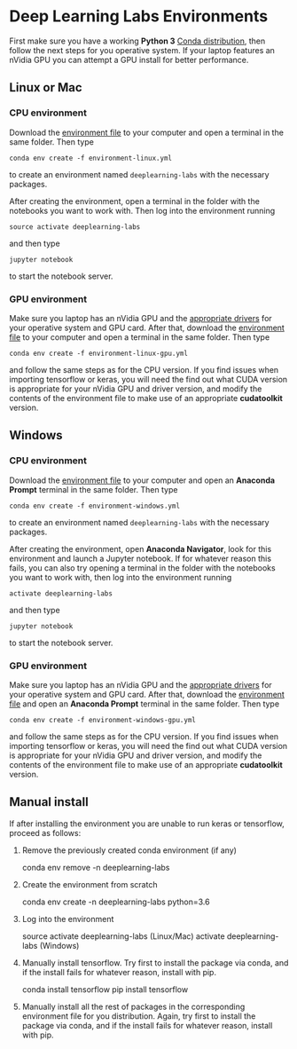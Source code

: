 # Deep Learning Labs Environments

First make sure you have a working **Python 3** [Conda distribution](https://anaconda.org/anaconda/python), then follow the next steps for you operative system. If your laptop features an nVidia GPU you can attempt a GPU install for better performance.

## Linux or Mac

### CPU environment

Download the [environment file](https://raw.githubusercontent.com/albarji/teaching-environments/master/deeplearning/environment-linux.yml) to your computer and open a terminal in the same folder. Then type

    conda env create -f environment-linux.yml

to create an environment named `deeplearning-labs` with the necessary packages.

After creating the environment, open a terminal in the folder with the notebooks you want to work with. Then log into the environment running

    source activate deeplearning-labs

and then type

    jupyter notebook

to start the notebook server.

### GPU environment

Make sure you laptop has an nVidia GPU and the [appropriate drivers](www.nvidia.com/Download/index.aspx) for your operative system and GPU card. After that, download the [environment file](https://raw.githubusercontent.com/albarji/teaching-environments/master/deeplearning/environment-linux-gpu.yml) to your computer and open a terminal in the same folder. Then type

    conda env create -f environment-linux-gpu.yml

and follow the same steps as for the CPU version. If you find issues when importing tensorflow or keras, you will need the find out what CUDA version is appropriate for your nVidia GPU and driver version, and modify the contents of the environment file to make use of an appropriate **cudatoolkit** version.

## Windows

### CPU environment

Download the [environment file](https://raw.githubusercontent.com/albarji/teaching-environments/master/deeplearning/environment-windows.yml) to your computer and open an **Anaconda Prompt** terminal in the same folder. Then type

    conda env create -f environment-windows.yml

to create an environment named `deeplearning-labs` with the necessary packages. 

After creating the environment, open **Anaconda Navigator**, look for this environment and launch a Jupyter notebook. If for whatever reason this fails, you can also try opening a terminal in the folder with the notebooks you want to work with, then log into the environment running

    activate deeplearning-labs

and then type

    jupyter notebook

to start the notebook server.

### GPU environment

Make sure you laptop has an nVidia GPU and the [appropriate drivers](www.nvidia.com/Download/index.aspx) for your operative system and GPU card. After that, download the [environment file](https://raw.githubusercontent.com/albarji/teaching-environments/master/deeplearning/environment-windows-gpu.yml) and open an **Anaconda Prompt** terminal in the same folder. Then type

    conda env create -f environment-windows-gpu.yml

and follow the same steps as for the CPU version. If you find issues when importing tensorflow or keras, you will need the find out what CUDA version is appropriate for your nVidia GPU and driver version, and modify the contents of the environment file to make use of an appropriate **cudatoolkit** version.

## Manual install

If after installing the environment you are unable to run keras or tensorflow, proceed as follows:

1. Remove the previously created conda environment (if any)

    conda env remove -n deeplearning-labs

2. Create the environment from scratch

    conda env create -n deeplearning-labs python=3.6

3. Log into the environment

    source activate deeplearning-labs       (Linux/Mac)
    activate deeplearning-labs              (Windows)

4. Manually install tensorflow. Try first to install the package via conda, and if the install fails for whatever reason, install with pip.

    conda install tensorflow
    pip install tensorflow

5. Manually install all the rest of packages in the corresponding environment file for you distribution. Again, try first to install the package via conda, and if the install fails for whatever reason, install with pip.

